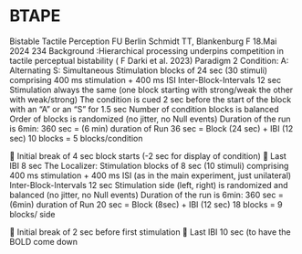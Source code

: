 # BTAPE
Bistable Tactile Perception 
FU Berlin
Schmidt TT, Blankenburg F
18.Mai 2024
234
Background :Hierarchical processing underpins competition in tactile perceptual bistability ( F Darki et al. 2023)
Paradigm 2 Condition:
A: Alternating
S: Simultaneous
Stimulation blocks of 24 sec (30 stimuli) comprising 400 ms stimulation + 400 ms ISI
Inter-Block-Intervals 12 sec
Stimulation always the same (one block starting with strong/weak the other with weak/strong)
The condition is cued 2 sec before the start of the block with an “A” or an “S” for 1.5 sec 
Number of condition blocks is balanced
Order of blocks is randomized
(no jitter, no Null events)
Duration of the run is 6min:
360 sec  = (6 min) duration of Run
  36 sec  = Block (24 sec) + IBI (12 sec) 
  10 blocks = 5 blocks/condition

 Initial break of 4 sec block starts (-2 sec for display of condition)
 Last IBI 8 sec 
The Localizer:
Stimulation blocks of 8 sec (10 stimuli) comprising 400 ms stimulation + 400 ms ISI (as in the main experiment, just unilateral)
Inter-Block-Intervals 12 sec
Stimulation side (left, right) is randomized and balanced
(no jitter, no Null events)
Duration of the run is 6min:
360 sec  = (6min) duration of Run
  20 sec  = Block (8sec) + IBI (12 sec) 
18 blocks = 9 blocks/ side


 Initial break of 2 sec before first stimulation
 Last IBI 10 sec (to have the BOLD come down
